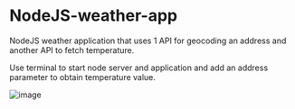 # NodeJS-weather-app
NodeJS weather application that uses 1 API for geocoding an address and another API to fetch temperature.

Use terminal to start node server and application and add an address parameter to obtain temperature value.


![image](https://user-images.githubusercontent.com/18401030/33209252-a57c3efe-d11d-11e7-99f3-4b603817bc7f.png)
